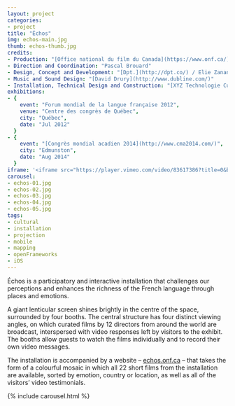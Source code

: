 ```yaml
---
layout:	project
categories:
- project
title: "Échos"
img: echos-main.jpg
thumb: echos-thumb.jpg
credits:
- Production: "[Office national du film du Canada](https://www.onf.ca/)"
- Direction and Coordination: "Pascal Brouard"
- Design, Concept and Development: "[Dpt.](http://dpt.co/) / Elie Zananiri"
- Music and Sound Design: "[David Drury](http://www.dubline.com/)"
- Installation, Technical Design and Construction: "[XYZ Technologie Culturelle](http://www.xyz-tc.com)"
exhibitions:
- {
	event: "Forum mondial de la langue française 2012",
	venue: "Centre des congrès de Québec",
	city: "Québec",
	date: "Jul 2012"
  }
- {
	event: "[Congrès mondial acadien 2014](http://www.cma2014.com/)",
	city: "Edmunston",
	date: "Aug 2014"
  }
iframe: '<iframe src="https://player.vimeo.com/video/83617386?title=0&byline=0&portrait=0" width="945" height="531" frameborder="0" webkitallowfullscreen mozallowfullscreen allowfullscreen></iframe>'
carousel:
- echos-01.jpg
- echos-02.jpg
- echos-03.jpg
- echos-04.jpg
- echos-05.jpg
tags:
- cultural
- installation
- projection
- mobile
- mapping
- openFrameworks
- iOS
---
```

Échos is a participatory and interactive installation that challenges our perceptions and enhances the richness of the French language through places and emotions.

A giant lenticular screen shines brightly in the centre of the space, surrounded by four booths. The central structure has four distinct viewing angles, on which curated films by 12 directors from around the world are broadcast, interspersed with video responses left by visitors to the exhibit. The booths allow guests to watch the films individually and to record their own video messages.

The installation is accompanied by a website – [echos.onf.ca](http://echos.onf.ca/) – that takes the form of a colourful mosaic in which all 22 short films from the installation are available, sorted by emotion, country or location, as well as all of the visitors’ video testimonials.

{% include carousel.html %}
